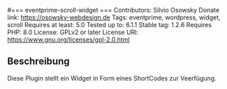 #=== eventprime-scroll-widget ===
Contributors: Silvio Osowsky
Donate link: https://osowsky-webdesign.de
Tags: eventprime, wordpress, widget, scroll 
Requires at least: 5.0
Tested up to: 6.1.1
Stable tag: 1.2.6
Requires PHP: 8.0
License: GPLv2 or later
License URI: https://www.gnu.org/licenses/gpl-2.0.html

## Beschreibung
Diese Plugin stellt ein Widget in Form eines ShortCodes zur Veerfügung.

